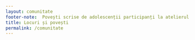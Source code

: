 ```yaml
---
layout: comunitate
footer-note:  Povești scrise de adolescenții participanți la atelierul de scriere creativă din cadrul Școlii de Vară Voice Your Place Curtea de Argeș, în relație cu cele șase obiective de patrimoniu. 
title: Locuri și povești
permalink: /comunitate
---
```



